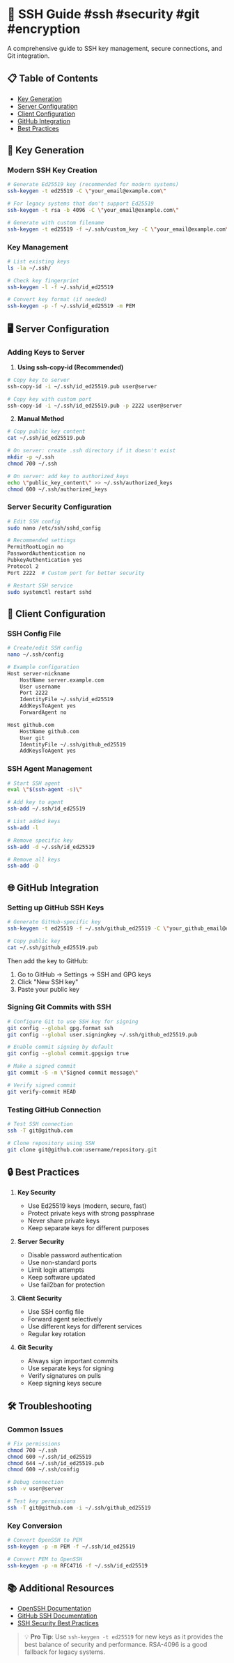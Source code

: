 # 🔐 SSH Guide #ssh #security #git #encryption

A comprehensive guide to SSH key management, secure connections, and Git integration.

## 📋 Table of Contents
- [Key Generation](#key-generation)
- [Server Configuration](#server-configuration)
- [Client Configuration](#client-configuration)
- [GitHub Integration](#github-integration)
- [Best Practices](#best-practices)

## 🔑 Key Generation

### Modern SSH Key Creation
```bash
# Generate Ed25519 key (recommended for modern systems)
ssh-keygen -t ed25519 -C \"your_email@example.com\"

# For legacy systems that don't support Ed25519
ssh-keygen -t rsa -b 4096 -C \"your_email@example.com\"

# Generate with custom filename
ssh-keygen -t ed25519 -f ~/.ssh/custom_key -C \"your_email@example.com\"
```

### Key Management
```bash
# List existing keys
ls -la ~/.ssh/

# Check key fingerprint
ssh-keygen -l -f ~/.ssh/id_ed25519

# Convert key format (if needed)
ssh-keygen -p -f ~/.ssh/id_ed25519 -m PEM
```

## 🖥️ Server Configuration

### Adding Keys to Server

1. **Using ssh-copy-id (Recommended)**
```bash
# Copy key to server
ssh-copy-id -i ~/.ssh/id_ed25519.pub user@server

# Copy key with custom port
ssh-copy-id -i ~/.ssh/id_ed25519.pub -p 2222 user@server
```

2. **Manual Method**
```bash
# Copy public key content
cat ~/.ssh/id_ed25519.pub

# On server: create .ssh directory if it doesn't exist
mkdir -p ~/.ssh
chmod 700 ~/.ssh

# On server: add key to authorized_keys
echo \"public_key_content\" >> ~/.ssh/authorized_keys
chmod 600 ~/.ssh/authorized_keys
```

### Server Security Configuration
```bash
# Edit SSH config
sudo nano /etc/ssh/sshd_config

# Recommended settings
PermitRootLogin no
PasswordAuthentication no
PubkeyAuthentication yes
Protocol 2
Port 2222  # Custom port for better security

# Restart SSH service
sudo systemctl restart sshd
```

## 👥 Client Configuration

### SSH Config File
```bash
# Create/edit SSH config
nano ~/.ssh/config

# Example configuration
Host server-nickname
    HostName server.example.com
    User username
    Port 2222
    IdentityFile ~/.ssh/id_ed25519
    AddKeysToAgent yes
    ForwardAgent no

Host github.com
    HostName github.com
    User git
    IdentityFile ~/.ssh/github_ed25519
    AddKeysToAgent yes
```

### SSH Agent Management
```bash
# Start SSH agent
eval \"$(ssh-agent -s)\"

# Add key to agent
ssh-add ~/.ssh/id_ed25519

# List added keys
ssh-add -l

# Remove specific key
ssh-add -d ~/.ssh/id_ed25519

# Remove all keys
ssh-add -D
```

## 🌐 GitHub Integration

### Setting up GitHub SSH Keys
```bash
# Generate GitHub-specific key
ssh-keygen -t ed25519 -f ~/.ssh/github_ed25519 -C \"your_github_email@example.com\"

# Copy public key
cat ~/.ssh/github_ed25519.pub
```

Then add the key to GitHub:
1. Go to GitHub → Settings → SSH and GPG keys
2. Click \"New SSH key\"
3. Paste your public key

### Signing Git Commits with SSH
```bash
# Configure Git to use SSH key for signing
git config --global gpg.format ssh
git config --global user.signingkey ~/.ssh/github_ed25519.pub

# Enable commit signing by default
git config --global commit.gpgsign true

# Make a signed commit
git commit -S -m \"Signed commit message\"

# Verify signed commit
git verify-commit HEAD
```

### Testing GitHub Connection
```bash
# Test SSH connection
ssh -T git@github.com

# Clone repository using SSH
git clone git@github.com:username/repository.git
```

## 🔒 Best Practices

1. **Key Security**
   - Use Ed25519 keys (modern, secure, fast)
   - Protect private keys with strong passphrase
   - Never share private keys
   - Keep separate keys for different purposes

2. **Server Security**
   - Disable password authentication
   - Use non-standard ports
   - Limit login attempts
   - Keep software updated
   - Use fail2ban for protection

3. **Client Security**
   - Use SSH config file
   - Forward agent selectively
   - Use different keys for different services
   - Regular key rotation

4. **Git Security**
   - Always sign important commits
   - Use separate keys for signing
   - Verify signatures on pulls
   - Keep signing keys secure

## 🛠️ Troubleshooting

### Common Issues
```bash
# Fix permissions
chmod 700 ~/.ssh
chmod 600 ~/.ssh/id_ed25519
chmod 644 ~/.ssh/id_ed25519.pub
chmod 600 ~/.ssh/config

# Debug connection
ssh -v user@server

# Test key permissions
ssh -T git@github.com -i ~/.ssh/github_ed25519
```

### Key Conversion
```bash
# Convert OpenSSH to PEM
ssh-keygen -p -m PEM -f ~/.ssh/id_ed25519

# Convert PEM to OpenSSH
ssh-keygen -p -m RFC4716 -f ~/.ssh/id_ed25519
```

## 📚 Additional Resources

- [OpenSSH Documentation](https://www.openssh.com/manual.html)
- [GitHub SSH Documentation](https://docs.github.com/en/authentication/connecting-to-github-with-ssh)
- [SSH Security Best Practices](https://www.ssh.com/ssh/key/best-practices)

> 💡 **Pro Tip**: Use `ssh-keygen -t ed25519` for new keys as it provides the best balance of security and performance. RSA-4096 is a good fallback for legacy systems.
